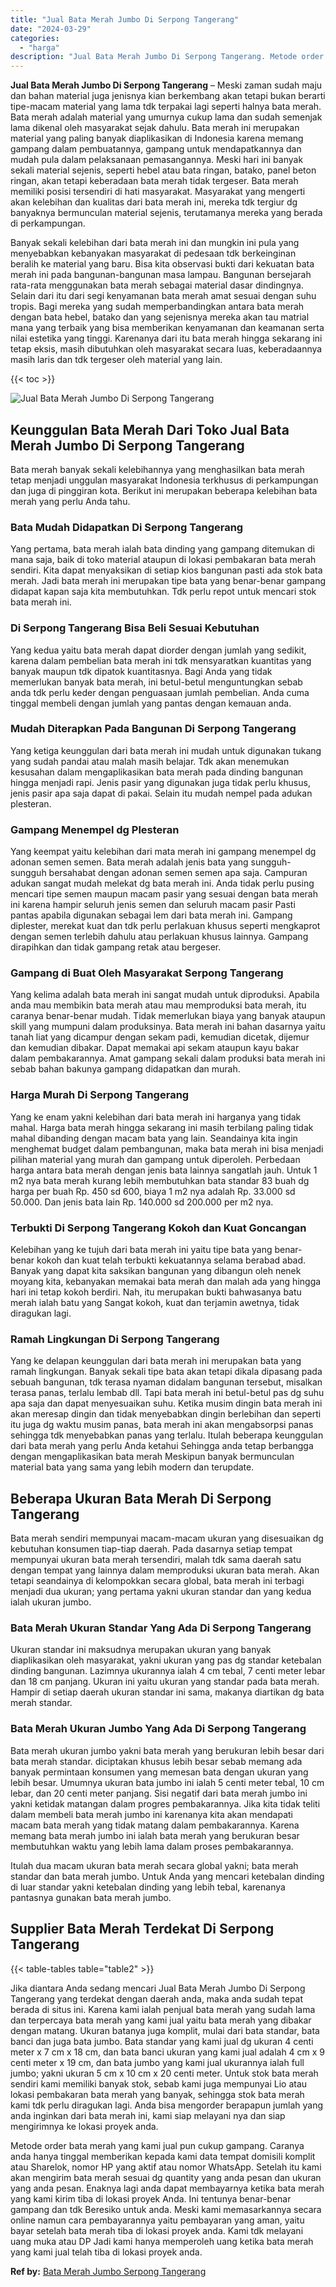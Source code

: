 ```yaml
---
title: "Jual Bata Merah Jumbo Di Serpong Tangerang"
date: "2024-03-29"
categories: 
  - "harga"
description: "Jual Bata Merah Jumbo Di Serpong Tangerang. Metode order bata merah yang kami jual pun cukup gampang. Caranya anda hanya tinggal memberikan kepada kami data..."
---
```


**Jual Bata Merah Jumbo Di Serpong Tangerang** – Meski zaman sudah maju dan bahan material juga jenisnya kian berkembang akan tetapi bukan berarti tipe-macam material yang lama tdk terpakai lagi seperti halnya bata merah. Bata merah adalah material yang umurnya cukup lama dan sudah semenjak lama dikenal oleh masyarakat sejak dahulu. Bata merah ini merupakan material yang paling banyak diaplikasikan di Indonesia karena memang gampang dalam pembuatannya, gampang untuk mendapatkannya dan mudah pula dalam pelaksanaan pemasangannya. Meski hari ini banyak sekali material sejenis, seperti hebel atau bata ringan, batako, panel beton ringan, akan tetapi keberadaan bata merah tidak tergeser. Bata merah memiliki posisi tersendiri di hati masyarakat. Masyarakat yang mengerti akan kelebihan dan kualitas dari bata merah ini, mereka tdk tergiur dg banyaknya bermunculan material sejenis, terutamanya mereka yang berada di perkampungan.

Banyak sekali kelebihan dari bata merah ini dan mungkin ini pula yang menyebabkan kebanyakan masyarakat di pedesaan tdk berkeinginan beralih ke material yang baru. Bisa kita observasi bukti dari kekuatan bata merah ini pada bangunan-bangunan masa lampau. Bangunan bersejarah rata-rata menggunakan bata merah sebagai material dasar dindingnya. Selain dari itu dari segi kenyamanan bata merah amat sesuai dengan suhu tropis. Bagi mereka yang sudah memperbandingkan antara bata merah dengan bata hebel, batako dan yang sejenisnya mereka akan tau matrial mana yang terbaik yang bisa memberikan kenyamanan dan keamanan serta nilai estetika yang tinggi. Karenanya dari itu bata merah hingga sekarang ini tetap eksis, masih dibutuhkan oleh masyarakat secara luas, keberadaannya masih laris dan tdk tergeser oleh material yang lain.

{{< toc >}}

![Jual Bata Merah Jumbo Di Serpong Tangerang](/images/jual-bata-merah-03.png)

## Keunggulan Bata Merah Dari Toko Jual Bata Merah Jumbo Di Serpong Tangerang

Bata merah banyak sekali kelebihannya yang menghasilkan bata merah tetap menjadi unggulan masyarakat Indonesia terkhusus di perkampungan dan juga di pinggiran kota. Berikut ini merupakan beberapa kelebihan bata merah yang perlu Anda tahu.

### Bata Mudah Didapatkan Di Serpong Tangerang

Yang pertama, bata merah ialah bata dinding yang gampang ditemukan di mana saja, baik di toko material ataupun di lokasi pembakaran bata merah sendiri. Kita dapat menyaksikan di setiap kios bangunan pasti ada stok bata merah. Jadi bata merah ini merupakan tipe bata yang benar-benar gampang didapat kapan saja kita membutuhkan. Tdk perlu repot untuk mencari stok bata merah ini.

### Di Serpong Tangerang Bisa Beli Sesuai Kebutuhan

Yang kedua yaitu bata merah dapat diorder dengan jumlah yang sedikit, karena dalam pembelian bata merah ini tdk mensyaratkan kuantitas yang banyak maupun tdk dipatok kuantitasnya. Bagi Anda yang tidak memerlukan banyak bata merah, ini betul-betul menguntungkan sebab anda tdk perlu keder dengan penguasaan jumlah pembelian. Anda cuma tinggal membeli dengan jumlah yang pantas dengan kemauan anda.

### Mudah Diterapkan Pada Bangunan Di Serpong Tangerang

Yang ketiga keunggulan dari bata merah ini mudah untuk digunakan tukang yang sudah pandai atau malah masih belajar. Tdk akan menemukan kesusahan dalam mengaplikasikan bata merah pada dinding bangunan hingga menjadi rapi. Jenis pasir yang digunakan juga tidak perlu khusus, jenis pasir apa saja dapat di pakai. Selain itu mudah nempel pada adukan plesteran.

### Gampang Menempel dg Plesteran

Yang keempat yaitu kelebihan dari mata merah ini gampang menempel dg adonan semen semen. Bata merah adalah jenis bata yang sungguh-sungguh bersahabat dengan adonan semen semen apa saja. Campuran adukan sangat mudah melekat dg bata merah ini. Anda tidak perlu pusing mencari tipe semen maupun macam pasir yang sesuai dengan bata merah ini karena hampir seluruh jenis semen dan seluruh macam pasir Pasti pantas apabila digunakan sebagai lem dari bata merah ini. Gampang diplester, merekat kuat dan tdk perlu perlakuan khusus seperti mengkaprot dengan semen terlebih dahulu atau perlakuan khusus lainnya. Gampang dirapihkan dan tidak gampang retak atau bergeser.

### Gampang di Buat Oleh Masyarakat Serpong Tangerang

Yang kelima adalah bata merah ini sangat mudah untuk diproduksi. Apabila anda mau membikin bata merah atau mau memproduksi bata merah, itu caranya benar-benar mudah. Tidak memerlukan biaya yang banyak ataupun skill yang mumpuni dalam produksinya. Bata merah ini bahan dasarnya yaitu tanah liat yang dicampur dengan sekam padi, kemudian dicetak, dijemur dan kemudian dibakar. Dapat memakai api sekam ataupun kayu bakar dalam pembakarannya. Amat gampang sekali dalam produksi bata merah ini sebab bahan bakunya gampang didapatkan dan murah.

### Harga Murah Di Serpong Tangerang

Yang ke enam yakni kelebihan dari bata merah ini harganya yang tidak mahal. Harga bata merah hingga sekarang ini masih terbilang paling tidak mahal dibanding dengan macam bata yang lain. Seandainya kita ingin menghemat budget dalam pembangunan, maka bata merah ini bisa menjadi pilihan material yang murah dan gampang untuk diperoleh. Perbedaan harga antara bata merah dengan jenis bata lainnya sangatlah jauh. Untuk 1 m2 nya bata merah kurang lebih membutuhkan bata standar 83 buah dg harga per buah Rp. 450 sd 600, biaya 1 m2 nya adalah Rp. 33.000 sd 50.000. Dan jenis bata lain Rp. 140.000 sd 200.000 per m2 nya.

### Terbukti Di Serpong Tangerang Kokoh dan Kuat Goncangan

Kelebihan yang ke tujuh dari bata merah ini yaitu tipe bata yang benar-benar kokoh dan kuat telah terbukti kekuatannya selama berabad abad. Banyak yang dapat kita saksikan bangunan yang dibangun oleh nenek moyang kita, kebanyakan memakai bata merah dan malah ada yang hingga hari ini tetap kokoh berdiri. Nah, itu merupakan bukti bahwasanya batu merah ialah batu yang Sangat kokoh, kuat dan terjamin awetnya, tidak diragukan lagi.

### Ramah Lingkungan Di Serpong Tangerang

Yang ke delapan keunggulan dari bata merah ini merupakan bata yang ramah lingkungan. Banyak sekali tipe bata akan tetapi dikala dipasang pada sebuah bangunan, tdk terasa nyaman didalam bangunan tersebut, misalkan terasa panas, terlalu lembab dll. Tapi bata merah ini betul-betul pas dg suhu apa saja dan dapat menyesuaikan suhu. Ketika musim dingin bata merah ini akan meresap dingin dan tidak menyebabkan dingin berlebihan dan seperti itu juga dg waktu musim panas, bata merah ini akan mengabsorpsi panas sehingga tdk menyebabkan panas yang terlalu. Itulah beberapa keunggulan dari bata merah yang perlu Anda ketahui Sehingga anda tetap berbangga dengan mengaplikasikan bata merah Meskipun banyak bermunculan material bata yang sama yang lebih modern dan terupdate.

## Beberapa Ukuran Bata Merah Di Serpong Tangerang

Bata merah sendiri mempunyai macam-macam ukuran yang disesuaikan dg kebutuhan konsumen tiap-tiap daerah. Pada dasarnya setiap tempat mempunyai ukuran bata merah tersendiri, malah tdk sama daerah satu dengan tempat yang lainnya dalam memproduksi ukuran bata merah. Akan tetapi seandainya di kelompokkan secara global, bata merah ini terbagi menjadi dua ukuran; yang pertama yakni ukuran standar dan yang kedua ialah ukuran jumbo.

### Bata Merah Ukuran Standar Yang Ada Di Serpong Tangerang

Ukuran standar ini maksudnya merupakan ukuran yang banyak diaplikasikan oleh masyarakat, yakni ukuran yang pas dg standar ketebalan dinding bangunan. Lazimnya ukurannya ialah 4 cm tebal, 7 centi meter lebar dan 18 cm panjang. Ukuran ini yaitu ukuran yang standar pada bata merah. Hampir di setiap daerah ukuran standar ini sama, makanya diartikan dg bata merah standar.

### Bata Merah Ukuran Jumbo Yang Ada Di Serpong Tangerang

Bata merah ukuran jumbo yakni bata merah yang berukuran lebih besar dari bata merah standar. diciptakan khusus lebih besar sebab memang ada banyak permintaan konsumen yang memesan bata dengan ukuran yang lebih besar. Umumnya ukuran bata jumbo ini ialah 5 centi meter tebal, 10 cm lebar, dan 20 centi meter panjang. Sisi negatif dari bata merah jumbo ini yakni ketidak matangan dalam progres pembakarannya. Jika kita tidak teliti dalam membeli bata merah jumbo ini karenanya kita akan mendapati macam bata merah yang tidak matang dalam pembakarannya. Karena memang bata merah jumbo ini ialah bata merah yang berukuran besar membutuhkan waktu yang lebih lama dalam proses pembakarannya.

Itulah dua macam ukuran bata merah secara global yakni; bata merah standar dan bata merah jumbo. Untuk Anda yang mencari ketebalan dinding di luar standar yakni ketebalan dinding yang lebih tebal, karenanya pantasnya gunakan bata merah jumbo.

## Supplier Bata Merah Terdekat Di Serpong Tangerang

{{< table-tables table="table2" >}}

Jika diantara Anda sedang mencari Jual Bata Merah Jumbo Di Serpong Tangerang yang terdekat dengan daerah anda, maka anda sudah tepat berada di situs ini. Karena kami ialah penjual bata merah yang sudah lama dan terpercaya bata merah yang kami jual yaitu bata merah yang dibakar dengan matang. Ukuran batanya juga komplit, mulai dari bata standar, bata banci dan juga bata jumbo. Bata standar yang kami jual dg ukuran 4 centi meter x 7 cm x 18 cm, dan bata banci ukuran yang kami jual adalah 4 cm x 9 centi meter x 19 cm, dan bata jumbo yang kami jual ukurannya ialah full jumbo; yakni ukuran 5 cm x 10 cm x 20 centi meter. Untuk stok bata merah sendiri kami memiliki banyak stok, sebab kami juga mempunyai Lio atau lokasi pembakaran bata merah yang banyak, sehingga stok bata merah kami tdk perlu diragukan lagi. Anda bisa mengorder berapapun jumlah yang anda inginkan dari bata merah ini, kami siap melayani nya dan siap mengirimnya ke lokasi proyek anda.

Metode order bata merah yang kami jual pun cukup gampang. Caranya anda hanya tinggal memberikan kepada kami data tempat domisili komplit atau Sharelok, nomor HP yang aktif atau nomor WhatsApp. Setelah itu kami akan mengirim bata merah sesuai dg quantity yang anda pesan dan ukuran yang anda pesan. Enaknya lagi anda dapat membayarnya ketika bata merah yang kami kirim tiba di lokasi proyek Anda. Ini tentunya benar-benar gampang dan tdk Beresiko untuk anda. Meski kami memasarkannya secara online namun cara pembayarannya yaitu pembayaran yang aman, yaitu bayar setelah bata merah tiba di lokasi proyek anda. Kami tdk melayani uang muka atau DP Jadi kami hanya memperoleh uang ketika bata merah yang kami jual telah tiba di lokasi proyek anda.

**Ref by:** [Bata Merah Jumbo Serpong Tangerang](https://id.wikipedia.org/wiki/Bata)
